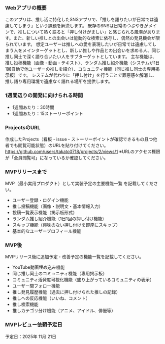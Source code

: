 ### Webアプリの概要
このアプリは、推し活に特化したSNSアプリで、「推しを語りたいが日常では遠慮してしまう」という課題を解決します。
既存のSNSは日常のつぶやきがメインで、推しについて熱く語ると「押し付けがましい」と感じられる風潮があります。また、新しい推しとの出会いは能動的な検索に依存し、偶然の発見機会が限られています。
想定ユーザーは推しへの愛を表現したいが日常では遠慮してしまう人をメインターゲットとし、新しい推しや作品との出会いを求める人、同じ推し同士で深く語り合いたい人をサブターゲットとしています。
主な機能は、推し投稿機能（画像・動画・テキスト）、ランダム推し紹介機能（システムが1日1回自動で他ユーザーの推しを紹介）、コミュニティ機能（同じ推し同士の専用掲示板）です。
システムが代わりに「押し付け」を行うことで罪悪感を解消し、推し語り専用環境で遠慮なく語れる場所を提供します。

### 1週間辺りの開発に向けられる時間
- 1週間あたり：30時間
- 1週間あたり：15ストーリーポイント

### ProjectsのURL
作成したProjects（看板・issue・ストーリーポイントが確認できるもの且つ他者でも閲覧可能状態）のURLを貼り付けてください。
https://github.com/users/takato0718/projects/2/views/1
※URLのアクセス権限が「全員閲覧可」になっているか確認してください。

### MVPリリースまで
MVP（最小実用プロダクト）として実装予定の主要機能一覧 を記載してください。
- ユーザー登録・ログイン機能
- 推し投稿機能（画像・説明文・基本情報入力）
- 投稿一覧表示機能（掲示板形式）
- ランダム推し紹介機能（1日1回の押し付け機能）
- スキップ機能（興味のない押し付けを即座にスキップ）
- 基本的なユーザープロフィール機能

### MVP後
MVPリリース後に追加予定・改善予定の機能一覧を記載してください。
- YouTube動画埋め込み機能
- 同じ推し同士のコミュニティ機能（専用掲示板）
- コミュニティ活発度可視化機能（盛り上がっているコミュニティの表示）
- ユーザー間フォロー機能
- 推し発見履歴機能（過去に押し付けられた推しの記録）
- 推しへの反応機能（いいね、コメント）
- 推し検索機能
- 推しカテゴリ分け機能（アニメ、アイドル、俳優等）

### MVPレビュー依頼予定日
予定日：2025年 11月 21日